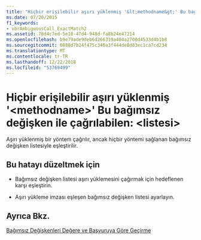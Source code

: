 ```yaml
---
title: "Hiçbir erişilebilir aşırı yüklenmiş '&lt;methodname&gt;' Bu bağımsız değişken ile çağrılabilen: &lt;listesi&gt;"
ms.date: 07/20/2015
f1_keywords:
- vbrAmbiguousCall_ExactMatch2
ms.assetid: 78d4c7ed-5e18-47d4-948d-fa8b24e47214
ms.openlocfilehash: b9e79ade9deb6d266319a404a2708d4533d4b1b8
ms.sourcegitcommit: 0888d7b24f475c346a3f444de8d83ec1ca7cd234
ms.translationtype: MT
ms.contentlocale: tr-TR
ms.lasthandoff: 12/22/2018
ms.locfileid: "53769499"
---
```

# <a name="no-accessible-overloaded-ltmethodnamegt-can-be-called-with-these-arguments-ltlistgt"></a>Hiçbir erişilebilir aşırı yüklenmiş '&lt;methodname&gt;' Bu bağımsız değişken ile çağrılabilen: &lt;listesi&gt;
Aşırı yüklenmiş bir yöntem çağrılır, ancak hiçbir yöntemi sağlanan bağımsız değişken listesiyle eşleştirilir.  
  
## <a name="to-correct-this-error"></a>Bu hatayı düzeltmek için  
  
-   Bağımsız değişken listesi aşırı yüklemesini çağırmak için hedeflenen karşı eşleştirin.  
  
-   Aşırı yükleme imzası eşleşen bağımsız değişken listesi ayarlayın.  
  
## <a name="see-also"></a>Ayrıca Bkz.  
 [Bağımsız Değişkenleri Değere ve Başvuruya Göre Geçirme](../../visual-basic/programming-guide/language-features/procedures/passing-arguments-by-value-and-by-reference.md)

